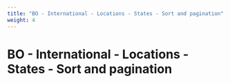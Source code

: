 ```yaml
---
title: "BO - International - Locations - States - Sort and pagination"
weight: 4
---
```


# BO - International - Locations - States - Sort and pagination
